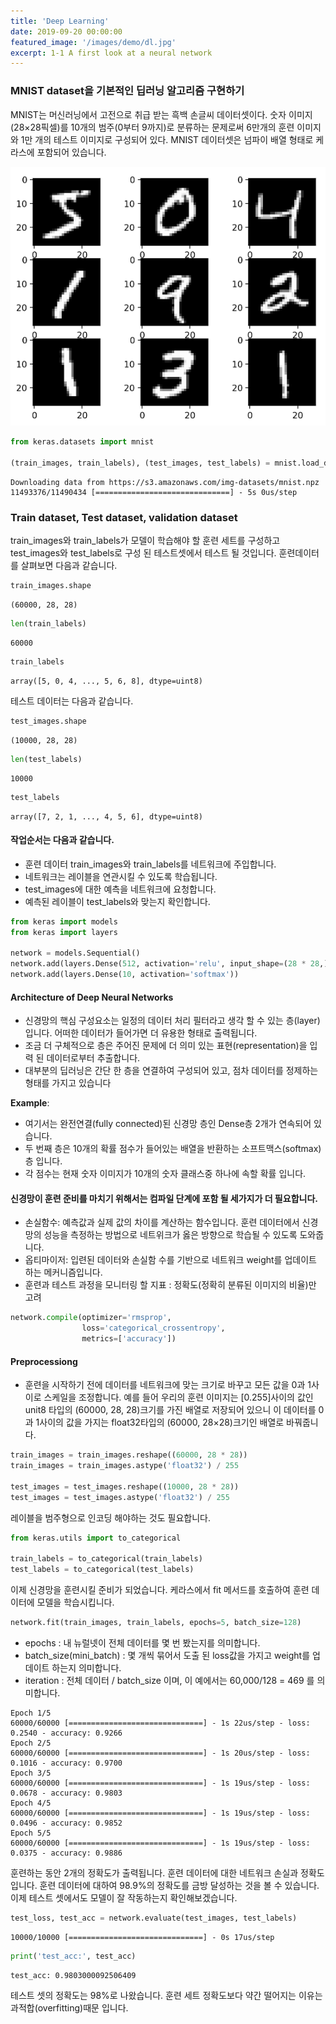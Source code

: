 ```yaml
---
title: 'Deep Learning'
date: 2019-09-20 00:00:00
featured_image: '/images/demo/dl.jpg'
excerpt: 1-1 A first look at a neural network
---
```


### MNIST dataset을 기본적인 딥러닝 알고리즘 구현하기
MNIST는 머신러닝에서 고전으로 취급 받는 흑백 손글씨 데이터셋이다. 숫자 이미지(28×28픽셀)를 10개의 범주(0부터 9까지)로 분류하는 문제로써
6만개의 훈련 이미지와 1만 개의 테스트 이미지로 구성되어 있다. MNIST 데이터셋은 넘파이 배열 형태로 케라스에 포함되어 있습니다.


![](/images/demo/mnist.PNG)

```python
from keras.datasets import mnist

(train_images, train_labels), (test_images, test_labels) = mnist.load_data()
```

    Downloading data from https://s3.amazonaws.com/img-datasets/mnist.npz
    11493376/11490434 [==============================] - 5s 0us/step


### Train dataset, Test dataset, validation dataset
train_images와 train_labels가 모델이 학습해야 할 훈련 세트를 구성하고 test_images와 test_labels로 구성 된 테스트셋에서 테스트 될 것입니다.
훈련데이터를 살펴보면 다음과 같습니다.

```python
train_images.shape
```
    (60000, 28, 28)


```python
len(train_labels)
```

    60000


```python
train_labels
```

    array([5, 0, 4, ..., 5, 6, 8], dtype=uint8)

테스트 데이터는 다음과 같습니다.

```python
test_images.shape
```

    (10000, 28, 28)


```python
len(test_labels)
```

    10000


```python
test_labels
```

    array([7, 2, 1, ..., 4, 5, 6], dtype=uint8)



#### 작업순서는 다음과 같습니다.
- 훈련 데이터 train_images와 train_labels를 네트워크에 주입합니다.
- 네트워크는 레이블을 연관시킬 수 있도록 학습됩니다.
- test_images에 대한 예측을 네트워크에 요청합니다.
- 예측된 레이블이 test_labels와 맞는지 확인합니다.


```python
from keras import models
from keras import layers

network = models.Sequential()
network.add(layers.Dense(512, activation='relu', input_shape=(28 * 28,)))
network.add(layers.Dense(10, activation='softmax'))
```

#### Architecture of Deep Neural Networks
- 신경망의 핵심 구성요소는 일정의 데이터 처리 필터라고 생각 할 수 있는 층(layer)입니다. 어떠한 데이터가 들어가면 더 유용한 형태로 출력됩니다.
- 조금 더 구체적으로 층은 주어진 문제에 더 의미 있는 표현(representation)을 입력 된 데이터로부터 추출합니다.
- 대부분의 딥러닝은 간단 한 층을 연결하여 구성되어 있고, 점차 데이터를 정제하는 형태를 가지고 있습니다 

**Example**: 
- 여기서는 완전연결(fully connected)된 신경망 층인 Dense층 2개가 연속되어 있습니다. 
- 두 번째 층은 10개의 확률 점수가 들어있는 배열을 반환하는 소프트맥스(softmax)층 입니다.
- 각 점수는 현재 숫자 이미지가 10개의 숫자 클래스중 하나에 속할 확률 입니다. 

#### 신경망이 훈련 준비를 마치기 위해서는 컴파일 단계에 포함 될 세가지가 더 필요합니다. 

* 손실함수: 예측값과 실제 값의 차이를 계산하는 함수입니다. 훈련 데이터에서 신경망의 성능을 측정하는 방법으로 네트위크가 옳은 방향으로 학습될 수 있도록 도와줍니다.
* 옵티마이저: 입련된 데이터와 손실함 수를 기반으로 네트워크 weight를 업데이트 하는 메커니즘입니다.
* 훈련과 테스트 과정을 모니터링 할 지표 : 정확도(정확히 분류된 이미지의 비율)만 고려


```python
network.compile(optimizer='rmsprop',
                loss='categorical_crossentropy',
                metrics=['accuracy'])
```

#### Preprocessiong
- 훈련을 시작하기 전에 데이터를 네트워크에 맞는 크기로 바꾸고 모든 값을 0과 1사이로 스케일을 조정합니다.
예를 들어 우리의 훈련 이미지는 [0.255]사이의 값인 unit8 타입의 (60000, 28, 28)크기를 가진 배열로 저장되어 있으니 
이 데이터를 0과 1사이의 값을 가지는 float32타입의 (60000, 28×28)크기인 배열로 바꿔줍니다.


```python
train_images = train_images.reshape((60000, 28 * 28))
train_images = train_images.astype('float32') / 255

test_images = test_images.reshape((10000, 28 * 28))
test_images = test_images.astype('float32') / 255
```
레이블을 범주형으로 인코딩 해야하는 것도 필요합니다.


```python
from keras.utils import to_categorical

train_labels = to_categorical(train_labels)
test_labels = to_categorical(test_labels)
```
이제 신경망을 훈련시킬 준비가 되었습니다. 케라스에서 fit 메서드를 호출하여 훈련 데이터에 모델을 학습시킵니다.


```python
network.fit(train_images, train_labels, epochs=5, batch_size=128)
```
- epochs : 내 뉴럴넷이 전체 데이터를 몇 번 봤는지를 의미합니다.
- batch_size(mini_batch) : 몇 개씩 묶어서 도출 된 loss값을 가지고 weight를 업데이트 하는지 의미합니다.
- iteration : 전체 데이터 / batch_size 이며, 이 예에서는 60,000/128 = 469 를 의미합니다.

```
Epoch 1/5
60000/60000 [==============================] - 1s 22us/step - loss: 0.2540 - accuracy: 0.9266
Epoch 2/5
60000/60000 [==============================] - 1s 20us/step - loss: 0.1016 - accuracy: 0.9700
Epoch 3/5
60000/60000 [==============================] - 1s 19us/step - loss: 0.0678 - accuracy: 0.9803
Epoch 4/5
60000/60000 [==============================] - 1s 19us/step - loss: 0.0496 - accuracy: 0.9852
Epoch 5/5
60000/60000 [==============================] - 1s 19us/step - loss: 0.0375 - accuracy: 0.9886
```

훈련하는 동안 2개의 정확도가 출력됩니다. 훈련 데이터에 대한 네트워크 손실과 정확도입니다.
훈련 데이터에 대하여 98.9%의 정확도를 금방 달성하는 것을 볼 수 있습니다. 이제 테스트 셋에서도 모델이 잘 작동하는지 확인해보겠습니다.


```python
test_loss, test_acc = network.evaluate(test_images, test_labels)
```

    10000/10000 [==============================] - 0s 17us/step



```python
print('test_acc:', test_acc)
```

    test_acc: 0.9803000092506409

테스트 셋의 정확도는 98%로 나왔습니다. 훈련 세트 정확도보다 약간 떨어지는 이유는 과적합(overfitting)때문 입니다. 



